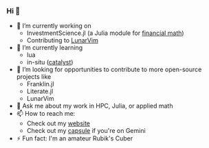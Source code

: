 ### Hi 👋

- 🔭 I’m currently working on 
  - InvestmentScience.jl (a Julia module for [financial math](https://www.goodreads.com/book/show/17070421-investment-science))
  - Contributing to [LunarVim](https://github.com/ChristianChiarulli/LunarVim)
- 🌱 I’m currently learning 
  - lua
  - in-situ ([catalyst](https://www.paraview.org/in-situ/))
- 🚀 I’m looking for opportunities to contribute to more open-source projects like
  - Franklin.jl
  - Literate.jl
  - LunarVim
- 💬 Ask me about my work in HPC, Julia, or applied math
- 📫 How to reach me: 
  - Check out my [website](https://vaverka.gitlab.io/)
  - Check out my [capsule](https://tilde.team/~javak/) if you're on Gemini
- ⚡ Fun fact: I'm an amateur Rubik's Cuber
